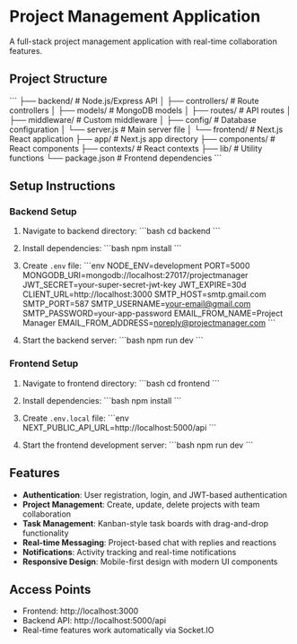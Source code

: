 # Project Management Application

A full-stack project management application with real-time collaboration features.

## Project Structure

\`\`\`
├── backend/                 # Node.js/Express API
│   ├── controllers/        # Route controllers
│   ├── models/            # MongoDB models
│   ├── routes/            # API routes
│   ├── middleware/        # Custom middleware
│   ├── config/            # Database configuration
│   └── server.js          # Main server file
│
└── frontend/              # Next.js React application
    ├── app/              # Next.js app directory
    ├── components/       # React components
    ├── contexts/         # React contexts
    ├── lib/             # Utility functions
    └── package.json     # Frontend dependencies
\`\`\`

## Setup Instructions

### Backend Setup

1. Navigate to backend directory:
\`\`\`bash
cd backend
\`\`\`

2. Install dependencies:
\`\`\`bash
npm install
\`\`\`

3. Create `.env` file:
\`\`\`env
NODE_ENV=development
PORT=5000
MONGODB_URI=mongodb://localhost:27017/projectmanager
JWT_SECRET=your-super-secret-jwt-key
JWT_EXPIRE=30d
CLIENT_URL=http://localhost:3000
SMTP_HOST=smtp.gmail.com
SMTP_PORT=587
SMTP_USERNAME=your-email@gmail.com
SMTP_PASSWORD=your-app-password
EMAIL_FROM_NAME=Project Manager
EMAIL_FROM_ADDRESS=noreply@projectmanager.com
\`\`\`

4. Start the backend server:
\`\`\`bash
npm run dev
\`\`\`

### Frontend Setup

1. Navigate to frontend directory:
\`\`\`bash
cd frontend
\`\`\`

2. Install dependencies:
\`\`\`bash
npm install
\`\`\`

3. Create `.env.local` file:
\`\`\`env
NEXT_PUBLIC_API_URL=http://localhost:5000/api
\`\`\`

4. Start the frontend development server:
\`\`\`bash
npm run dev
\`\`\`

## Features

- **Authentication**: User registration, login, and JWT-based authentication
- **Project Management**: Create, update, delete projects with team collaboration
- **Task Management**: Kanban-style task boards with drag-and-drop functionality
- **Real-time Messaging**: Project-based chat with replies and reactions
- **Notifications**: Activity tracking and real-time notifications
- **Responsive Design**: Mobile-first design with modern UI components

## Access Points

- Frontend: http://localhost:3000
- Backend API: http://localhost:5000/api
- Real-time features work automatically via Socket.IO
